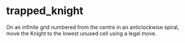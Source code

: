 # trapped_knight

On an infinite grid numbered from the centre in an anticlockwise spiral, move the Knight to the lowest unused cell using a legal move.

